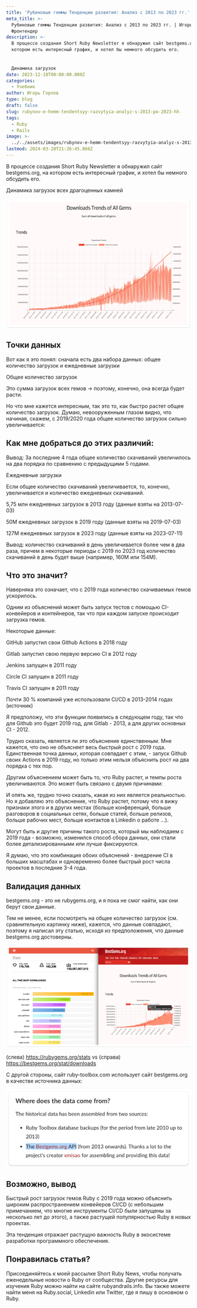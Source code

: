 ```yaml
---
title: 'Рубиновые геммы Тенденции развития: Анализ с 2013 по 2023 гг.'
meta_title: >-
  Рубиновые геммы Тенденции развития: Анализ с 2013 по 2023 гг. | Игорь Горлов -
  Фронтeндер
description: >-
  В процессе создания Short Ruby Newsletter я обнаружил сайт bestgems.org, на
  котором есть интересный график, и хотел бы немного обсудить его.


  Динамика загрузок
date: 2023-12-18T00:00:00.000Z
categories:
  - Учебник
author: Игорь Горлов
type: blog
draft: false
slug: rubynov-e-hemm-tendentsyy-razvytyia-analyz-s-2013-po-2023-hh
tags:
  - Ruby
  - Rails
image: >-
  ../../assets/images/rubynov-e-hemm-tendentsyy-razvytyia-analyz-s-2013-po-2023-hh-Dec-18-2023.avif
lastmod: 2024-03-20T21:26:45.866Z
---
```


В процессе создания Short Ruby Newsletter я обнаружил сайт bestgems.org, на котором есть интересный график, и хотел бы немного обсудить его.

Динамика загрузок всех драгоценных камней

![67n96mcugfwcuf2qpgfk.png](../../assets/images/67n96mcugfwcuf2qpgfk.png)

## Точки данных

Вот как я это понял: сначала есть два набора данных: общее количество загрузок и ежедневные загрузки

Общее количество загрузок

Это сумма загрузок всех гемов -> поэтому, конечно, она всегда будет расти.

Но что мне кажется интересным, так это то, как быстро растет общее количество загрузок. Думаю, невооруженным глазом видно, что начиная, скажем, с 2019/2020 года общее количество загрузок сильно увеличивается:

## Как мне добраться до этих различий:

Вывод: За последние 4 года общее количество скачиваний увеличилось на два порядка по сравнению с предыдущими 5 годами.

Ежедневные загрузки

Если общее количество скачиваний увеличивается, то, конечно, увеличивается и количество ежедневных скачиваний.

5,75 млн ежедневных загрузок в 2013 году (данные взяты на 2013-07-03)

50M ежедневных загрузок в 2019 году (данные взяты на 2019-07-03)

127M ежедневных загрузок в 2023 году (данные взяты на 2023-07-11)

Вывод: количество скачиваний в день увеличивается более чем в два раза, причем в некоторые периоды с 2019 по 2023 год количество скачиваний в день будет выше (например, 160М или 154М).

## Что это значит?

Наверняка это означает, что с 2019 года количество скачиваемых гемов ускорилось.

Одним из объяснений может быть запуск тестов с помощью CI-конвейеров и контейнеров, так что при каждом запуске происходит загрузка гемов.

Некоторые данные:

GitHub запустил свои Github Actions в 2018 году

Gitlab запустил свою первую версию CI в 2012 году

Jenkins запущен в 2011 году

Circle CI запущен в 2011 году

Travis CI запущен в 2011 году

Почти 30 % компаний уже использовали CI/CD в 2013-2014 годах (источник)

Я предположу, что эти функции появились в следующем году, так что для Github это будет 2019 год, для Gitlab - 2013, а для других основных CI - 2012.

Трудно сказать, является ли это объяснение единственным. Мне кажется, что оно не объясняет весь быстрый рост с 2019 года. Единственная точка данных, которая совпадает с этим, - запуск Github своих Actions в 2019 году, но только этим нельзя объяснить рост на два порядка с тех пор.

Другим объяснением может быть то, что Ruby растет, и темпы роста увеличиваются. Это может быть связано с двумя причинами:

И опять же, трудно точно сказать, какая из них является реальностью. Но я добавляю это объяснение, что Ruby растет, потому что я вижу признаки этого и в других местах (больше конференций, больше разговоров в социальных сетях, больше статей, больше релизов, больше рабочих мест, больше контактов в Linkedin о работе ...).

Могут быть и другие причины такого роста, который мы наблюдаем с 2019 года - возможно, изменился способ сбора данных, они стали более детализированными или лучше фиксируются.

Я думаю, что это комбинация обоих объяснений - внедрение CI в больших масштабах и одновременно более быстрый рост числа проектов в последние 3-4 года.

## Валидация данных

bestgems.org - это не rubygems.org, и я пока не смог найти, как они берут свои данные.

Тем не менее, если посмотреть на общее количество загрузок (см. сравнительную картинку ниже), кажется, что данные совпадают, поэтому я написал эту статью, исходя из предположения, что данные bestgems.org достоверны.

![4pwbmuj3e3ibic1yf1oa.png](../../assets/images/4pwbmuj3e3ibic1yf1oa.png)

(слева) https://rubygems.org/stats vs (справа) https://bestgems.org/stat/downloads

С другой стороны, сайт ruby-toolbox.com использует сайт bestgems.org в качестве источника данных:

![agdarbr65szys4hom57u.png](../../assets/images/agdarbr65szys4hom57u.png)

## Возможно, вывод

Быстрый рост загрузок гемов Ruby с 2019 года можно объяснить широким распространением конвейеров CI/CD (с небольшим примечанием, что многие инструменты CI/CD были запущены за несколько лет до этого), а также растущей популярностью Ruby в новых проектах.

Эта тенденция отражает растущую важность Ruby в экосистеме разработки программного обеспечения.

## Понравилась статья?

Присоединяйтесь к моей рассылке Short Ruby News, чтобы получать еженедельные новости о Ruby от сообщества. Другие ресурсы для изучения Ruby можно найти на сайте rubyandrails.info. Вы также можете найти меня на Ruby.social, Linkedin или Twitter, где я пишу в основном о Ruby.
